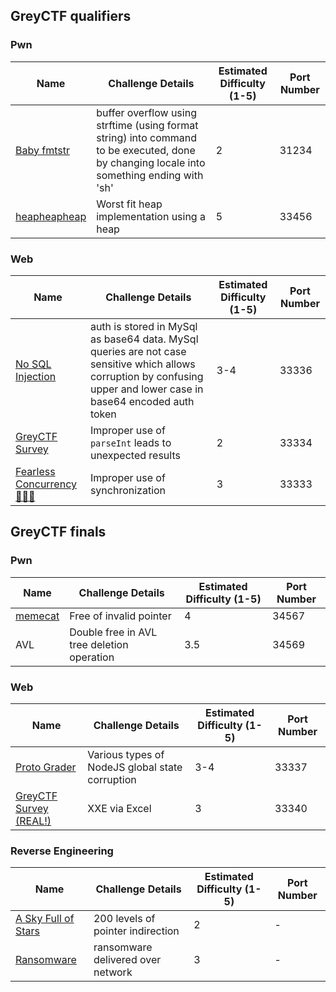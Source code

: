 ## GreyCTF qualifiers

### Pwn

| Name | Challenge Details | Estimated Difficulty (1-5) | Port Number |
| - | - | - | - |
| [Baby fmtstr](./quals/baby-fmtstr/) | buffer overflow using strftime (using format string) into command to be executed, done by changing locale into something ending with 'sh' | 2 | 31234 |
| [heapheapheap](./quals/heap-heap-heap/) | Worst fit heap implementation using a heap | 5 | 33456 |

### Web

| Name | Challenge Details | Estimated Difficulty (1-5) | Port Number |
| - | - | - | - |
| [No SQL Injection](./quals/no-sql-injection/) | auth is stored in MySql as base64 data. MySql queries are not case sensitive which allows corruption by confusing upper and lower case in base64 encoded auth token | 3-4 | 33336 |
| [GreyCTF Survey](./quals/greyctf-survey/) | Improper use of `parseInt` leads to unexpected results | 2 | 33334 |
| [Fearless Concurrency 🦀🦀🦀](./quals/fearless-concurrency/) | Improper use of synchronization | 3 | 33333 |


## GreyCTF finals

### Pwn

| Name | Challenge Details | Estimated Difficulty (1-5) | Port Number |
| - | - | - | - |
| [memecat](./finals/meme-cat/) | Free of invalid pointer  | 4 | 34567 |
| AVL | Double free in AVL tree deletion operation | 3.5 | 34569 |


### Web

| Name | Challenge Details | Estimated Difficulty (1-5) | Port Number |
| - | - | - | - |
| [Proto Grader](./finals/proto_grader/) | Various types of NodeJS global state corruption | 3-4 | 33337 |
| [GreyCTF Survey (REAL!)](./finals/greyctf-survey-real/) | XXE via Excel | 3 | 33340 |


### Reverse Engineering

| Name | Challenge Details | Estimated Difficulty (1-5) | Port Number |
| - | - | - | - |
| [A Sky Full of Stars](./finals/a-sky-full-of-stars/) | 200 levels of pointer indirection | 2 | - |
| [Ransomware](./finals/ransomware/) | ransomware delivered over network | 3 | - |


